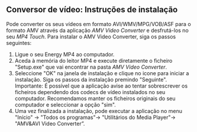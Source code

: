 ## Conversor de vídeo: Instruções de instalação

Pode converter os seus vídeos em formato AVI/WMV/MPG/VOB/ASF para o formato AMV através da aplicação *AMV Video Converter*
e desfrutá-los no seu *MP4 Touch*.
Para instalar o AMV Video Converter, siga os passos seguintes:

1. Ligue o seu Energy MP4 ao computador.
2. Aceda à memória do leitor MP4 e execute diretamente o ficheiro "Setup.exe" que vai encontrar na pasta *AMV Video Converter*.
3. Seleccione "OK" na janela de instalação e clique no icone para iniciar a instalação. Siga os passos da instalação premindo "Seguinte".
Importante: É possível que a aplicação avise ao tentar sobrescrever os ficheiros dependendo dos codecs de vídeo instalados no seu computador. Recomendamos manter os ficheiros originais do seu computador e seleccionar a opção "sim".
4. Uma vez finalizada a instalação, pode executar a aplicação no
menu "Início" -> "Todos os programas"-> "Utilitários do Media Player"-> "AMV&AVI
Video Converter”.
